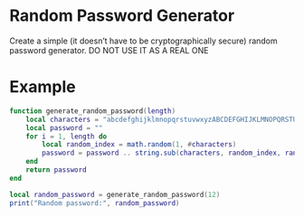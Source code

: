 # Random Password Generator

Create a simple (it doesn’t have to be cryptographically secure) random password generator. DO NOT USE IT AS A REAL ONE

# Example

```lua
function generate_random_password(length)
    local characters = "abcdefghijklmnopqrstuvwxyzABCDEFGHIJKLMNOPQRSTUVWXYZ0123456789!@#$%^&*()_+{}[]|:;<>,.?/~"
    local password = ""
    for i = 1, length do
        local random_index = math.random(1, #characters)
        password = password .. string.sub(characters, random_index, random_index)
    end
    return password
end

local random_password = generate_random_password(12)
print("Random password:", random_password)
```
